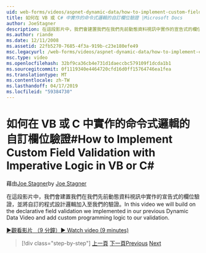 ```yaml
---
uid: web-forms/videos/aspnet-dynamic-data/how-to-implement-custom-field-validation-with-imperative-logic-in-vb-or-c
title: 如何在 VB 或 C# 中實作的命令式邏輯的自訂欄位驗證 |Microsoft Docs
author: JoeStagner
description: 在這段影片中，我們會建置我們在我們先前動態資料視訊中實作的宣告式的欄位驗證並將自訂的程式設計邏輯加入至我們 val...
ms.author: riande
ms.date: 12/11/2008
ms.assetid: 22fb5270-7685-4f3a-919b-c23e180efe49
msc.legacyurl: /web-forms/videos/aspnet-dynamic-data/how-to-implement-custom-field-validation-with-imperative-logic-in-vb-or-c
msc.type: video
ms.openlocfilehash: 32bf9ca36cb4e731d1daeccbc579109f1dcda1b1
ms.sourcegitcommit: 0f1119340e4464720cfd16d0ff15764746ea1fea
ms.translationtype: MT
ms.contentlocale: zh-TW
ms.lasthandoff: 04/17/2019
ms.locfileid: "59384730"
---
```

# <a name="how-to-implement-custom-field-validation-with-imperative-logic-in-vb-or-c"></a><span data-ttu-id="ff8da-103">如何在 VB 或 C 中實作的命令式邏輯的自訂欄位驗證\#</span><span class="sxs-lookup"><span data-stu-id="ff8da-103">How to Implement Custom Field Validation with Imperative Logic in VB or C\#</span></span>

<span data-ttu-id="ff8da-104">藉由[Joe Stagner](https://github.com/JoeStagner)</span><span class="sxs-lookup"><span data-stu-id="ff8da-104">by [Joe Stagner](https://github.com/JoeStagner)</span></span>

<span data-ttu-id="ff8da-105">在這段影片中，我們會建置我們在我們先前動態資料視訊中實作的宣告式的欄位驗證，並將自訂的程式設計邏輯加入至我們的驗證。</span><span class="sxs-lookup"><span data-stu-id="ff8da-105">In this video we will build on the declarative field validation we implemented in our previous Dynamic Data Video and add custom programming logic to our validation.</span></span>

[<span data-ttu-id="ff8da-106">&#9654;觀看影片 （9 分鐘）</span><span class="sxs-lookup"><span data-stu-id="ff8da-106">&#9654; Watch video (9 minutes)</span></span>](https://channel9.msdn.com/Blogs/ASP-NET-Site-Videos/how-to-implement-custom-field-validation-with-imperative-logic-in-vb-or-c)

> [!div class="step-by-step"]
> <span data-ttu-id="ff8da-107">[上一頁](how-to-use-attribute-validation-in-aspnet-dynamic-data-applications.md)
> [下一頁](how-to-remove-columns-from-your-dynamicdata-data-grids.md)</span><span class="sxs-lookup"><span data-stu-id="ff8da-107">[Previous](how-to-use-attribute-validation-in-aspnet-dynamic-data-applications.md)
[Next](how-to-remove-columns-from-your-dynamicdata-data-grids.md)</span></span>
